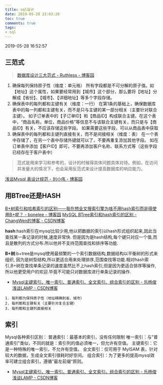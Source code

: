 ```yaml
---
title: sql设计
date: 2019-05-28 22:03:26
toc: true
comments: true
tags:
- sql
---
```


2019-05-28 16:52:57
## 三范式
> [数据库设计三大范式 - Ruthless - 博客园](https://www.cnblogs.com/linjiqin/archive/2012/04/01/2428695.html)

1. 确保每列保持原子性（维度：单元格）
    所有字段都是不可分解的原子值。如【地址】这个属性，如果要经常用到【城市】这个部分，那么要将【地址】分解成【省份】、【城市】、【详细地址】等多个字段存储。
2. 确保表中的每列都和主键有关（维度：一行）
    在第1条的基础上，确保数据库表中的每一列都和主键有关，而不是只与主键的某一部分相关（主要针对联合主键）。
    如子订单表中的【子订单ID】和【商品ID】构成联合主键。在这个表中，“商品名称，单位，商品价格”等信息不与该联合主键有关，而只是与【商品ID】有关，不应该存储这些字段。
    如果需要这些字段，可以从商品表中获取
3. 确保表中的每列都和主键列直接有关，而不是间接相关（维度：表）
    在一个表中存储了，在另一个表中存储外键就可以了，不要再重复添加其他字段。
    如在订单表中添加【客户ID】即可，不要再添加客户名称、联系方式等（这些字段已经存在于客户表中）

> 范式是用来学习和参考的，设计的时候得具体问题具体对待。例如，在访问并发量大的情况下，也会采用反范式来设计提高数据库的响应能力。

[浅谈Mysql 表设计规范 - 刘小伟 - 博客园](https://www.cnblogs.com/liuxiaowei/p/7163537.html)

## 用BTree还是HASH
[B+树索引和哈希索引的区别——我在想全文搜索引擎为啥不用hash索引而非得使用B+呢？ - bonelee - 博客园](https://www.cnblogs.com/bonelee/p/6224698.html)
[MySQL BTree索引和hash索引的区别 - ChangWen的博客 - CSDN博客](https://blog.csdn.net/ochangwen/article/details/54024063)

**hash**:hash索引在mysql比较少用,他以把数据的索引以hash形式组织起来,因此当查找某一条记录的时候,速度非常快.
但是因为是hash结构,每个键只对应一个值,而且是散列的方式分布.所以他并不支持范围查找和排序等功能.

**B+树**:b+tree是mysql使用最频繁的一个索引数据结构,数据结构以平衡树的形式来组织,
因为是树型结构,所以更适合用来处理排序,范围查找等功能.相对hash索引,B+树在查找单条记录的速度虽然比不上hash索引,但是因为更适合排序等操作,所以他更受用户的欢迎.毕竟不可能只对数据库进行单条记录的操作. 
- [Mysql主键索引、唯一索引、普通索引、全文索引、组合索引的区别 - 乐杨俊浅谈LAMP - CSDN博客](https://blog.csdn.net/leyangjun/article/details/42461879)
```
1. 每列都为保持原子性（地址精确到省、城市）
2. 每列都和主键有关（主要针对复合主键）
3. 每列都和主键列直接相关
```

## 索引
Mysql各种索引区别：
普通索引：最基本的索引，没有任何限制
唯一索引：与"普通索引"类似，不同的就是：索引列的值必须唯一，但允许有空值。
主键索引：它 是一种特殊的唯一索引，不允许有空值。 
全文索引：仅可用于 MyISAM 表，针对较大的数据，生成全文索引很耗时好空间。
组合索引：为了更多的提高mysql效率可建立组合索引，遵循”最左前缀“原则。
- [Mysql主键索引、唯一索引、普通索引、全文索引、组合索引的区别 - 乐杨俊浅谈LAMP - CSDN博客](https://blog.csdn.net/leyangjun/article/details/42461879)

